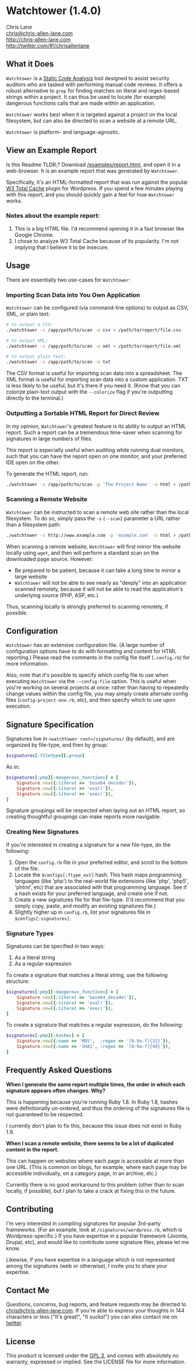 Watchtower (1.4.0)
===================
Chris Lane  
chris@chris-allen-lane.com  
http://chris-allen-lane.com  
http://twitter.com/#!/chrisallenlane


What it Does
------------
`Watchtower` is a [Static Code Analysis][1] tool designed to assist 
security auditors who are tasked with performing manual code 
reviews. It offers a robust alternative to `grep` for finding 
matches on literal and regex-based strings within a project. It can 
thus be used to locate (for example) dangerous functions calls that 
are made within an application.

`Watchtower` works best when it is targeted against a project on the 
local filesystem, but can also be directed to scan a website at a 
remote URL.

`Watchtower` is platform- and language-agnostic.


View an Example Report
--------------------
Is this Readme TLDR;? Download [/examples/report.html][2],
and open it in a web-browser. It is an example report that was
generated by `Watchtower`.

Specifically, it's an HTML-formatted report that was run against the
popular [W3 Total Cache][3] plugin for Wordpress. If you spend a
few minutes playing with this report, and you should quickly gain a feel
for how `Watchtower` works.

### Notes about the example report: ###
1. This is a big HTML file. I'd recommend opening it in a fast
browser like Google Chrome.
2. I chose to analyze W3 Total Cache because of its popularity. I'm not
implying that I believe it to be insecure.


Usage
-----
There are essentially two use-cases for `Watchtower`:

### Importing Scan Data into You Own Application ###
`Watchtower` can be configured (via command-line options) to output as
CSV, XML, or plain text:

```bash
# to output a CSV:
./watchtower -s /app/path/to/scan -o csv > /path/to/report/file.csv

# to output XML:
./watchtower -s /app/path/to/scan -o xml > /path/to/report/file.xml

# to output plain text:
./watchtower -s /app/path/to/scan -o txt
```

The CSV format is useful for importing scan data into a spreadsheet. The
XML format is useful for importing scan data into a custom application. TXT
is less likely to be useful, but it's there if you need it. (Know that you
can colorize plain-text output with the `--colorize` flag if you're
outputting directly to the terminal.)

### Outputting a Sortable HTML Report for Direct Review ###
In my opinion, `Watchtower`'s greatest feature is its ability to 
output an HTML report. Such a report can be a tremendous time-saver 
when scanning for signatures in large numbers of files.

This report is especially useful when auditing while running dual monitors,
such that you can have the report open on one monitor, and your preferred IDE
open on the other.

To generate the HTML report, run:
	
```bash
./watchtower -s /app/path/to/scan -p 'The Project Name' -o html > /path/to/report/file.html
```

### Scanning a Remote Website ###
`Watchtower` can be instructed to scan a remote web site rather than the
local filesystem. To do so, simply pass the `-s` (`--scan`) parameter
a URL rather than a filesystem path:

```bash
./watchtower -s http://www.example.com -p 'example.com' -o html > /path/to/report/file.html
```

When scanning a remote website, `Watchtower` will first mirror the 
website locally using `wget`, and then will perform a standard scan 
on the downloaded page source. However:

- Be prepared to be patient, because it can take a long time to mirror
  a large website
- `Watchtower` will not be able to see nearly as "deeply" into an
  application scanned remotely, because it will not be able to read the
  application's underlying source (PHP, ASP, etc.)

Thus, scanning locally is strongly preferred to scanning remotely, if
possible.  


Configuration
-------------
`Watchtower` has an extensive configuration file. (A large number of
configuration options have to do with formatting and content for HTML
reporting.) Please read the comments in the config file itself
(`.config.rb`) for more information.

Also, note that it's possible to specify which config file to use when
executing `Watchtower` via the `--config-file` option. This is useful
when you're working on several projects at once: rather than having
to repeatedly change values within the config file, you may simply create
alternate config files (`config-project-one.rb`, etc), and then specify
which to use upon execution.


Signature Specification
-----------------------
Signatures live in `<watchtower root>/signatures/` (by default), and are
organized by file-type, and then by group:

```ruby
$signatures[:filetype][:group]
```

As in:

```ruby
$signatures[:php][:dangerous_functions] = [
	Signature.new({:literal => 'base64_decode('}),
	Signature.new({:literal => 'eval('}),
	Signature.new({:literal => 'exec('}),
]
```

Signature groupings will be respected when laying out an HTML report,
so creating thoughtful groupings can make reports more navigable.

### Creating New Signatures ###
If you're interested in creating a signature for a new file-type, do the
following:

1. Open the `config.rb` file in your preferred editor, and scroll to the
bottom of the file.
2. Locate the `$configs[:ftype_ext]` hash. This hash maps 
programming languages (like 'php') to the real-world file extensions 
(like 'php', 'php5', 'phtml', etc) that are associated with that 
programming language. See if a hash exists for your preferred 
language, and create one if not.
3. Create a new signatures file for that file-type. (I'd recommend that
you simply copy, paste, and modify an existing signatures file.)
4. Slightly higher up in `config.rb`, list your signatures file in
`$configs[:signatures]`.

### Signature Types ###
Signatures can be specified in two ways:

1. As a literal string
2. As a regular expression

To create a signature that matches a literal string, use the following
structure:

```ruby
$signatures[:php][:dangerous_functions] = [
	Signature.new({:literal => 'base64_decode('}),
	Signature.new({:literal => 'eval('}),
	Signature.new({:literal => 'exec('}),
]
```

To create a signature that matches a regular expression, do the following:

```ruby
$signatures[:php][:hashes] = [
	Signature.new({:name => 'MD5',  :regex => '[0-9a-f]{32}'}),
	Signature.new({:name => 'SHA1', :regex => '[0-9a-f]{40}'}),
]
```

Frequently Asked Questions
--------------------------
**When I generate the same report multiple times, the order in which 
each signature appears often changes. Why?**  

This is happening because you're running Ruby 1.8. In Ruby 1.8, 
hashes were definitionally un-ordered, and thus the ordering of the 
signatures file is not guaranteed to be respected.

I currently don't plan to fix this, because this issue does not 
exist in Ruby 1.9.

**When I scan a remote website, there seems to be a lot of 
duplicated content in the report.**  

This can happen on websites where each page is accessible at more 
than one URL. (This is common on blogs, for example, where each 
page may be accessible individually, on a category page, in an 
archive, etc.)

Currently there is no good workaround to this problem (other than to 
scan locally, if possible), but I plan to take a crack at fixing 
this in the future.


Contributing
------------
I'm very interested in compiling signatures for popular 3rd-party frameworks.
(For an example, look at `/signatures/wordpress.rb`, which is
Wordpress-specific.) If you have expertise in a popular framework
(Joomla, Drupal, etc), and would like to contribute some signature files,
please let me know. 

Likewise, if you have expertise in a language which is not represented
among the signatures (web or otherwise), I invite you to share your
expertise.


Contact Me
----------
Questions, concerns, bug reports, and feature requests may be directed to
chris@chris-allen-lane.com. If you're able to express your thoughts in
144 characters or less ("It's great!", "It sucks!") you can also contact
me on [twitter][4].


License
-------
This product is licensed under the [GPL 3][5], and comes with absolutely
no warranty, expressed or implied. See the LICENSE file for more information.


[1]: http://en.wikipedia.org/wiki/Static_program_analysis
[2]: https://raw.github.com/chrisallenlane/watchtower/master/examples/report.html
[3]: http://wordpress.org/extend/plugins/w3-total-cache/
[4]: http://twitter.com/#!/chrisallenlane
[5]: http://www.gnu.org/copyleft/gpl.html
